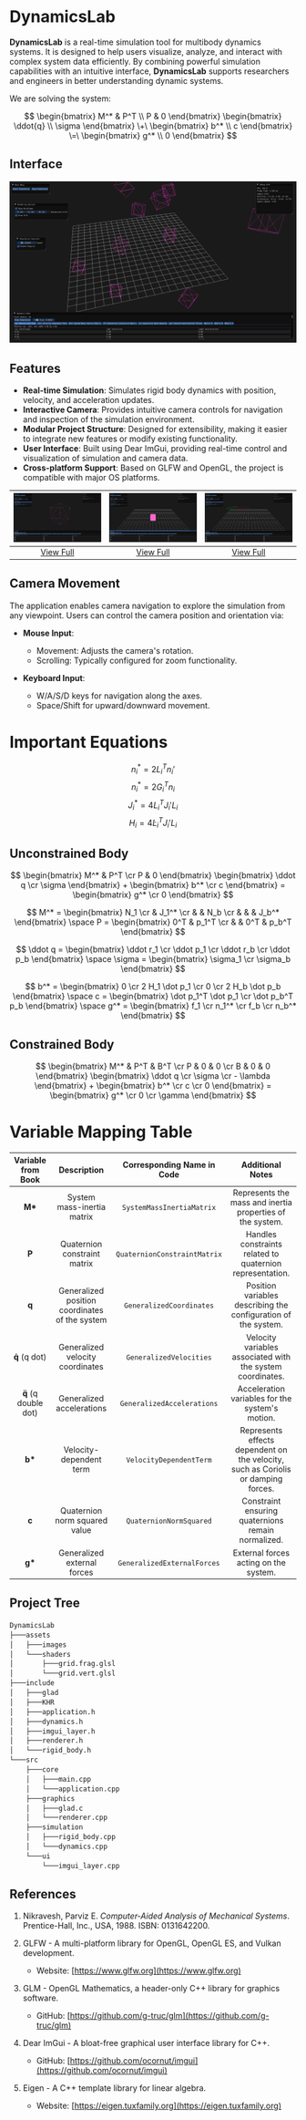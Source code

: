 # DynamicsLab

**DynamicsLab** is a real-time simulation tool for multibody dynamics systems. It is designed to help users visualize, analyze, and interact with complex system data efficiently. By combining powerful simulation capabilities with an intuitive interface, **DynamicsLab** supports researchers and engineers in better understanding dynamic systems.

We are solving the system:

$$
\begin{bmatrix}
M^* & P^T \\
P & 0
\end{bmatrix}
\begin{bmatrix}
\ddot{q} \\
\sigma
\end{bmatrix}
\+\
\begin{bmatrix}
b^* \\
c
\end{bmatrix}
\=\
\begin{bmatrix}
g^* \\
0
\end{bmatrix}
$$


## Interface
![Alt text](./assets/images/screenshot_20250130_185815.png)

## Features
- **Real-time Simulation**: Simulates rigid body dynamics with position, velocity, and acceleration updates.
- **Interactive Camera**: Provides intuitive camera controls for navigation and inspection of the simulation environment.
- **Modular Project Structure**: Designed for extensibility, making it easier to integrate new features or modify existing functionality.
- **User Interface**: Built using Dear ImGui, providing real-time control and visualization of simulation and camera data.
- **Cross-platform Support**: Based on GLFW and OpenGL, the project is compatible with major OS platforms.

| ![Screenshot 1](./assets/images/screenshot_20250130_104201.png) | ![Screenshot 2](./assets/images/screenshot_20250130_104001.png) | ![Screenshot 3](./assets/images/screenshot_20250130_094453.png) |
|:---------------------------------:|:---------------------------------:|:---------------------------------:|
| [View Full](./assets/images/screenshot_20250130_104201.png) | [View Full](./assets/images/screenshot_20250130_104001.png) | [View Full](./assets/images/screenshot_20250130_094453.png) |


## Camera Movement
The application enables camera navigation to explore the simulation from any viewpoint. Users can control the camera position and orientation via:
- **Mouse Input**:
    - Movement: Adjusts the camera's rotation.
    - Scrolling: Typically configured for zoom functionality.

- **Keyboard Input**:
    - W/A/S/D keys for navigation along the axes.
    - Space/Shift for upward/downward movement.

# Important Equations

$$ n_i^* = 2 L_i^T n_i' $$
$$ n_i^* = 2 G_i^T n_i $$
$$ J_i^* = 4 L_i^T J_i' L_i $$
$$ H_i = 4 \dot L_i^T J_i' L_i $$

## Unconstrained Body

$$
    \begin{bmatrix} M^* & P^T \cr P & 0 \end{bmatrix} 
    \begin{bmatrix} \ddot q \cr \sigma \end{bmatrix} +
    \begin{bmatrix} b^* \cr c \end{bmatrix} =
    \begin{bmatrix} g^* \cr 0 \end{bmatrix}
$$

$$
    M^* = \begin{bmatrix} N_1 \cr & J_1^* \cr & & N_b \cr & & & J_b^* \end{bmatrix}
\space
    P = \begin{bmatrix} 0^T & p_1^T \cr & & 0^T & p_b^T \end{bmatrix}
$$

$$
    \ddot q = \begin{bmatrix} \ddot r_1 \cr \ddot p_1 \cr \ddot r_b \cr \ddot p_b \end{bmatrix}
\space
    \sigma = \begin{bmatrix} \sigma_1 \cr \sigma_b \end{bmatrix}
$$

$$
    b^* = \begin{bmatrix} 0 \cr 2 H_1 \dot p_1 \cr 0 \cr 2 H_b \dot p_b \end{bmatrix}
\space
    c = \begin{bmatrix} \dot p_1^T \dot p_1 \cr \dot p_b^T p_b \end{bmatrix} \space
    g^* = \begin{bmatrix} f_1 \cr n_1^* \cr f_b \cr n_b^* \end{bmatrix}
$$

## Constrained Body

$$
    \begin{bmatrix} M^* & P^T & B^T \cr P & 0 & 0 \cr B & 0 & 0 \end{bmatrix} 
    \begin{bmatrix} \ddot q \cr \sigma \cr - \lambda \end{bmatrix} +
    \begin{bmatrix} b^* \cr c \cr 0 \end{bmatrix} =
    \begin{bmatrix} g^* \cr 0 \cr \gamma \end{bmatrix}
$$

# Variable Mapping Table

| **Variable from Book**     | **Description**                                   | **Corresponding Name in Code**      | **Additional Notes**                       |
|:---------------------------:|:-----------------------------------------------:|:------------------------------------:|:------------------------------------------:|
| **M\***                    | System mass-inertia matrix                        | `SystemMassInertiaMatrix`           | Represents the mass and inertia properties of the system. |
| **P**                      | Quaternion constraint matrix                      | `QuaternionConstraintMatrix`        | Handles constraints related to quaternion representation. |
| **q**                      | Generalized position coordinates of the system    | `GeneralizedCoordinates`            | Position variables describing the configuration of the system. |
| **q̇** (q dot)             | Generalized velocity coordinates                  | `GeneralizedVelocities`             | Velocity variables associated with the system coordinates. |
| **q̈** (q double dot)       | Generalized accelerations                         | `GeneralizedAccelerations`          | Acceleration variables for the system's motion. |
| **b\***                    | Velocity-dependent term                          | `VelocityDependentTerm`             | Represents effects dependent on the velocity, such as Coriolis or damping forces. |
| **c**                      | Quaternion norm squared value                     | `QuaternionNormSquared`             | Constraint ensuring quaternions remain normalized. |
| **g\***                    | Generalized external forces                       | `GeneralizedExternalForces`         | External forces acting on the system. |

## Project Tree
```bash
DynamicsLab
├───assets
│   ├───images
│   └───shaders
│       ├───grid.frag.glsl
│       └───grid.vert.glsl
├───include
│   ├───glad
│   ├───KHR
│   ├───application.h
│   ├───dynamics.h
│   ├───imgui_layer.h
│   ├───renderer.h
│   └───rigid_body.h
└───src
    ├───core
    │   ├───main.cpp
    │   └───application.cpp
    ├───graphics
    │   ├───glad.c
    │   └───renderer.cpp
    ├───simulation
    │   ├───rigid_body.cpp
    │   └───dynamics.cpp
    └───ui
        └───imgui_layer.cpp
```


## References

1. Nikravesh, Parviz E. *Computer-Aided Analysis of Mechanical Systems*. Prentice-Hall, Inc., USA, 1988. ISBN: 0131642200.

2. GLFW - A multi-platform library for OpenGL, OpenGL ES, and Vulkan development.
   - Website: [https://www.glfw.org](https://www.glfw.org)

3. GLM - OpenGL Mathematics, a header-only C++ library for graphics software.
   - GitHub: [https://github.com/g-truc/glm](https://github.com/g-truc/glm)

4. Dear ImGui - A bloat-free graphical user interface library for C++.
   - GitHub: [https://github.com/ocornut/imgui](https://github.com/ocornut/imgui)

5. Eigen - A C++ template library for linear algebra.
   - Website: [https://eigen.tuxfamily.org](https://eigen.tuxfamily.org)

